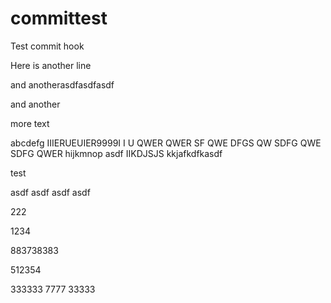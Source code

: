 committest
==========

Test commit hook


Here is another line


and anotherasdfasdfasdf

and another

more text

abcdefg
IIIERUEUIER9999I I U QWER QWER SF QWE DFGS QW SDFG QWE SDFG QWER
hijkmnop
asdf
IIKDJSJS
kkjafkdfkasdf



test




asdf
asdf
asdf
asdf

222

1234

883738383

512354

333333
7777
33333
